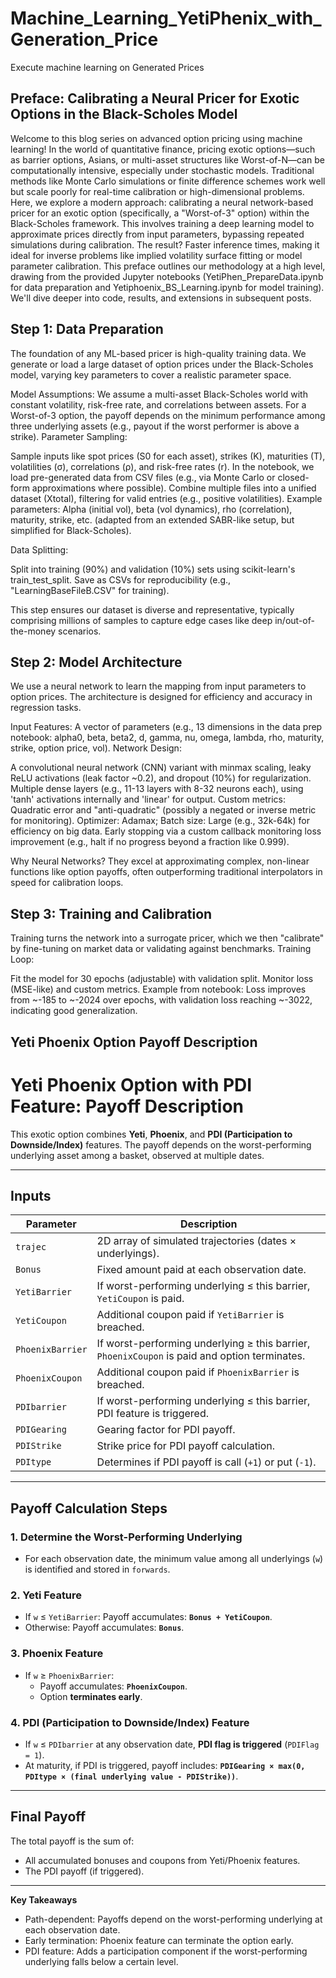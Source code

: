 # Machine_Learning_YetiPhenix_with_Generation_Price
Execute machine learning on Generated Prices
## Preface: Calibrating a Neural Pricer for Exotic Options in the Black-Scholes Model
Welcome to this blog series on advanced option pricing using machine learning! In the world of quantitative finance, pricing exotic options—such as barrier options, Asians, or multi-asset structures like Worst-of-N—can be computationally intensive, especially under stochastic models. Traditional methods like Monte Carlo simulations or finite difference schemes work well but scale poorly for real-time calibration or high-dimensional problems.
Here, we explore a modern approach: calibrating a neural network-based pricer for an exotic option (specifically, a "Worst-of-3" option) within the Black-Scholes framework. This involves training a deep learning model to approximate prices directly from input parameters, bypassing repeated simulations during calibration. The result? Faster inference times, making it ideal for inverse problems like implied volatility surface fitting or model parameter calibration.
This preface outlines our methodology at a high level, drawing from the provided Jupyter notebooks (YetiPhen_PrepareData.ipynb for data preparation and Yetiphoenix_BS_Learning.ipynb for model training). We'll dive deeper into code, results, and extensions in subsequent posts.
## Step 1: Data Preparation
The foundation of any ML-based pricer is high-quality training data. We generate or load a large dataset of option prices under the Black-Scholes model, varying key parameters to cover a realistic parameter space.

Model Assumptions: We assume a multi-asset Black-Scholes world with constant volatility, risk-free rate, and correlations between assets. For a Worst-of-3 option, the payoff depends on the minimum performance among three underlying assets (e.g., payout if the worst performer is above a strike).
Parameter Sampling:

Sample inputs like spot prices (S0 for each asset), strikes (K), maturities (T), volatilities (σ), correlations (ρ), and risk-free rates (r).
In the notebook, we load pre-generated data from CSV files (e.g., via Monte Carlo or closed-form approximations where possible).
Combine multiple files into a unified dataset (Xtotal), filtering for valid entries (e.g., positive volatilities).
Example parameters: Alpha (initial vol), beta (vol dynamics), rho (correlation), maturity, strike, etc. (adapted from an extended SABR-like setup, but simplified for Black-Scholes).


Data Splitting:

Split into training (90%) and validation (10%) sets using scikit-learn's train_test_split.
Save as CSVs for reproducibility (e.g., "LearningBaseFileB.CSV" for training).



This step ensures our dataset is diverse and representative, typically comprising millions of samples to capture edge cases like deep in/out-of-the-money scenarios.
## Step 2: Model Architecture
We use a neural network to learn the mapping from input parameters to option prices. The architecture is designed for efficiency and accuracy in regression tasks.

Input Features: A vector of parameters (e.g., 13 dimensions in the data prep notebook: alpha0, beta, beta2, d, gamma, nu, omega, lambda, rho, maturity, strike, option price, vol).
Network Design:

A convolutional neural network (CNN) variant with minmax scaling, leaky ReLU activations (leak factor ~0.2), and dropout (10%) for regularization.
Multiple dense layers (e.g., 11-13 layers with 8-32 neurons each), using 'tanh' activations internally and 'linear' for output.
Custom metrics: Quadratic error and "anti-quadratic" (possibly a negated or inverse metric for monitoring).
Optimizer: Adamax; Batch size: Large (e.g., 32k-64k) for efficiency on big data.
Early stopping via a custom callback monitoring loss improvement (e.g., halt if no progress beyond a fraction like 0.999).


Why Neural Networks? They excel at approximating complex, non-linear functions like option payoffs, often outperforming traditional interpolators in speed for calibration loops.

## Step 3: Training and Calibration
Training turns the network into a surrogate pricer, which we then "calibrate" by fine-tuning on market data or validating against benchmarks.
Training Loop:

Fit the model for 30 epochs (adjustable) with validation split.
Monitor loss (MSE-like) and custom metrics.
Example from notebook: Loss improves from ~-185 to ~-2024 over epochs, with validation loss reaching ~-3022, indicating good generalization.

## Yeti Phoenix Option Payoff Description

# Yeti Phoenix Option with PDI Feature: Payoff Description

This exotic option combines **Yeti**, **Phoenix**, and **PDI (Participation to Downside/Index)** features. The payoff depends on the worst-performing underlying asset among a basket, observed at multiple dates.

---

## Inputs
| Parameter         | Description                                                                                     |
|-------------------|-------------------------------------------------------------------------------------------------|
| `trajec`          | 2D array of simulated trajectories (dates × underlyings).                                      |
| `Bonus`           | Fixed amount paid at each observation date.                                                      |
| `YetiBarrier`     | If worst-performing underlying ≤ this barrier, `YetiCoupon` is paid.                            |
| `YetiCoupon`      | Additional coupon paid if `YetiBarrier` is breached.                                             |
| `PhoenixBarrier` | If worst-performing underlying ≥ this barrier, `PhoenixCoupon` is paid and option terminates.   |
| `PhoenixCoupon`   | Additional coupon paid if `PhoenixBarrier` is breached.                                          |
| `PDIbarrier`     | If worst-performing underlying ≤ this barrier, PDI feature is triggered.                        |
| `PDIGearing`      | Gearing factor for PDI payoff.                                                                  |
| `PDIStrike`       | Strike price for PDI payoff calculation.                                                         |
| `PDItype`         | Determines if PDI payoff is call (`+1`) or put (`-1`).                                           |

---

## Payoff Calculation Steps

### 1. Determine the Worst-Performing Underlying
- For each observation date, the minimum value among all underlyings (`w`) is identified and stored in `forwards`.

### 2. Yeti Feature
- If `w` ≤ `YetiBarrier`:
  Payoff accumulates: **`Bonus + YetiCoupon`**.
- Otherwise:
  Payoff accumulates: **`Bonus`**.

### 3. Phoenix Feature
- If `w` ≥ `PhoenixBarrier`:
  - Payoff accumulates: **`PhoenixCoupon`**.
  - Option **terminates early**.

### 4. PDI (Participation to Downside/Index) Feature
- If `w` ≤ `PDIbarrier` at any observation date, **PDI flag is triggered** (`PDIFlag = 1`).
- At maturity, if PDI is triggered, payoff includes:
  **`PDIGearing × max(0, PDItype × (final underlying value - PDIStrike))`**.

---

## Final Payoff
The total payoff is the sum of:
- All accumulated bonuses and coupons from Yeti/Phoenix features.
- The PDI payoff (if triggered).

---
**Key Takeaways**
- Path-dependent: Payoffs depend on the worst-performing underlying at each observation date.
- Early termination: Phoenix feature can terminate the option early.
- PDI feature: Adds a participation component if the worst-performing underlying falls below a certain level.
